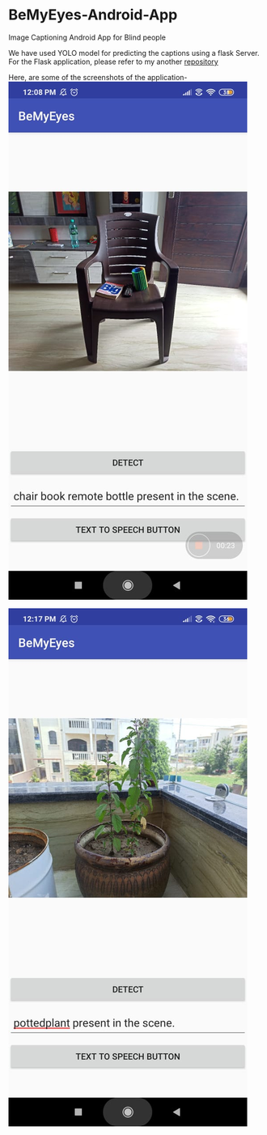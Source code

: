 # BeMyEyes-Android-App
Image Captioning Android App for Blind people

We have used YOLO model for predicting the captions using a flask Server.
For the Flask application, please refer to my another [repository](https://github.com/simran029/ImageVista)

Here, are some of the screenshots of the application-
![alt text](https://github.com/simran029/ImageVista/blob/master/WhatsApp%20Image%202020-06-02%20at%2012.49.36%20PM%20(4).jpeg)

![alt text](https://github.com/simran029/ImageVista/blob/master/WhatsApp%20Image%202020-06-02%20at%201.41.03%20PM.jpeg)

